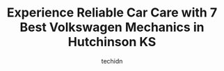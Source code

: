 ---
layout: ampstory
image: https://images.unsplash.com/photo-1622398703904-7ae5d55f8e1a?ixlib=rb-4.0.3&ixid=MnwxMjA3fDB8MHxwaG90by1wYWdlfHx8fGVufDB8fHx8&auto=format&fit=crop&w=640&h=853&q=80
author: techidn
featured: false
description: If youre in need of trustworthy and skilled Volkswagen Mechanic in Hutchinson KS, USA, youll be pleased to discover the 7 best Volkswagen Mechanic in town. Their expertise and commitment t
title: Experience Reliable Car Care with 7 Best Volkswagen Mechanics in Hutchinson KS
cover:
   title: Experience Reliable Car Care with 7 Best Volkswagen Mechanics in Hutchinson KS
   subtitle: Rickpate
   background: https://images.unsplash.com/photo-1622398703904-7ae5d55f8e1a?ixlib=rb-4.0.3&ixid=MnwxMjA3fDB8MHxwaG90by1wYWdlfHx8fGVufDB8fHx8&auto=format&fit=crop&w=640&h=853&q=80

pages: 
 - layout: thirds
   top: <h1>#1 Conklin Buick GMC Hutchinson</h1>
   bottom: "<p>Jose was a great salesman. He made sure ally needs for a van were met. Kept me posted through the financials. Ed the financials guy was great too.Both spoke to me about </p>"
   background: https://www.knot35.com/toplist/wp-content/uploads/2023/06/best-volkswagen-mechanic-1-in-hutchinson-ks-1685834608.jpeg
   backgroundblur: true
 - layout: thirds
   top: <h1>#2 Red Rock Auto Center, Inc.</h1>
   bottom: "<p>200 N Main St, South Hutchinson, KS 67505, United States</p>"
   background: https://www.knot35.com/toplist/wp-content/uploads/2023/06/best-volkswagen-mechanic-2-in-hutchinson-ks-1685834608.jpeg
   cta:
      link: https://www.knot35.com/toplist/experience-reliable-car-care-with-7-best-volkswagen-mechanics-in-hutchinson-ks/
      text: Experience Reliable Car Care with 7 Best Volkswagen Mechanics in Hutchinson KS
 - layout: thirds
   top: <h1>#3 Midwest Toyota</h1>
   bottom: "<p>1100 E 30th Ave, Hutchinson, KS 67502, United States</p>"
   background: https://www.knot35.com/toplist/wp-content/uploads/2023/06/best-volkswagen-mechanic-3-in-hutchinson-ks-1685834609.jpeg
   cta:
      link: https://www.knot35.com/toplist/experience-reliable-car-care-with-7-best-volkswagen-mechanics-in-hutchinson-ks/
      text: Experience Reliable Car Care with 7 Best Volkswagen Mechanics in Hutchinson KS
 - layout: thirds
   top: <h1>#4 Weber Auto Glass</h1>
   bottom: "<p>1111 E 30th Ave, Hutchinson, KS 67502, United States</p>"
   background: https://images.unsplash.com/photo-1618556658017-fd9c732d1360?ixlib=rb-4.0.3&ixid=MnwxMjA3fDB8MHxwaG90by1wYWdlfHx8fGVufDB8fHx8&auto=format&fit=crop&w=640&h=853&q=80
   cta:
      link: https://www.knot35.com/toplist/experience-reliable-car-care-with-7-best-volkswagen-mechanics-in-hutchinson-ks/
      text: Experience Reliable Car Care with 7 Best Volkswagen Mechanics in Hutchinson KS
 - layout: thirds
   top: <h1>#5 Mobile Service Auto Glass</h1>
   bottom: "<p>128 E Ave A, Hutchinson, KS 67501, United States</p>"
   background: https://images.unsplash.com/photo-1615749413727-825b59a857b5?ixlib=rb-4.0.3&ixid=MnwxMjA3fDB8MHxwaG90by1wYWdlfHx8fGVufDB8fHx8&auto=format&fit=crop&w=640&h=853&q=80
   cta:
      link: https://www.knot35.com/toplist/experience-reliable-car-care-with-7-best-volkswagen-mechanics-in-hutchinson-ks/
      text: Experience Reliable Car Care with 7 Best Volkswagen Mechanics in Hutchinson KS
 - layout: thirds
   top: <h1>#6 Safelite AutoGlass</h1>
   bottom: "<p>1700 N Plum St, Hutchinson, KS 67502, United States</p>"
   background: https://images.unsplash.com/photo-1613843873231-1447db182f97?ixlib=rb-4.0.3&ixid=MnwxMjA3fDB8MHxwaG90by1wYWdlfHx8fGVufDB8fHx8&auto=format&fit=crop&w=640&h=853&q=80
   cta:
      link: https://www.knot35.com/toplist/experience-reliable-car-care-with-7-best-volkswagen-mechanics-in-hutchinson-ks/
      text: Experience Reliable Car Care with 7 Best Volkswagen Mechanics in Hutchinson KS
 - layout: thirds
   top: <h1>#7 Matts Auto</h1>
   bottom: "<p>827 Grant St, Hutchinson, KS 67501, United States</p>"
   background: https://images.unsplash.com/photo-1533735380053-eb8d0759b24a?ixlib=rb-4.0.3&ixid=MnwxMjA3fDB8MHxwaG90by1wYWdlfHx8fGVufDB8fHx8&auto=format&fit=crop&w=640&h=853&q=80
   cta:
      link: https://www.knot35.com/toplist/experience-reliable-car-care-with-7-best-volkswagen-mechanics-in-hutchinson-ks/
      text: Experience Reliable Car Care with 7 Best Volkswagen Mechanics in Hutchinson KS
 - layout: thirds
   middle: Continue reading...
   background: https://images.unsplash.com/photo-1546497974-b213c9efb599?ixlib=rb-4.0.3&ixid=MnwxMjA3fDB8MHxwaG90by1wYWdlfHx8fGVufDB8fHx8&auto=format&fit=crop&w=640&h=853&q=80
   cta:
      link: https://www.knot35.com/toplist/experience-reliable-car-care-with-7-best-volkswagen-mechanics-in-hutchinson-ks/
      text: Experience Reliable Car Care with 7 Best Volkswagen Mechanics in Hutchinson KS
      
---